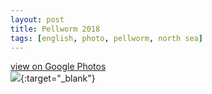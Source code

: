 ```yaml
---
layout: post
title: Pellworm 2018
tags: [english, photo, pellworm, north sea]
---
```

[view on Google Photos  
![](https://lh3.googleusercontent.com/neqbGGiqcA6lMpcIzBZTwbrroLcmaosa_7c5hcv-m5KhhlIFlgLBf5ta4JcMhQPKzYHfR9cYczVv1bFj00JuGRx9odUui12Kx9bZI5QINrzEQPWJghjkYRTtodL5zPx13ISm2vQlNWKqtL5n9yEYqHFxf2Y6AplmrmnWH75WgXh88vGPKgZlb6SLGFlY7drj97CsdRi258e_KOntlLeMLwSusxJzmHcYkBPRjR11qwzNG8zK_5esg3uQRqB8Tcw34_aZiJkxxLrH8wa7no-unYof41DXH1AbKPrbjtYnvJIs-8EGLtizrLryfRRjUtxMQpSltvd4Adjz-TMfmdX5Jv8ujdzQTTPVaLac0i7t70-9uLCP7pahNkEGxzoZwkhYSxxSgiKquHGUkh-f6R7AyyMRhPaaO9yEBeYuCuknxuuNd5p-ElhFZYkfqlBnM7oNGrMlHOZLgFoVYBey0n7YQF7JQij8qLihhSPbolaueTrUIZzRJHP_I95kkLZjiU2LSqeEi4FzrbITP014EwUy2doP6SRsxonPFIkWq18Vz1fsV25sxhjwxx9BZt_0Jnmd8IPfs5i2h9tTd-UemWJOOIfoaOD-RnySIdUZMYiR7-tIbhGBoOa2knNy06mK1_NHA3HJXlwBnxoDkradqmbqHsIfW71IvZuiI_1qbEVxCyWAhLiYbFjanzv1cs5_3u4tIzyyFi3_M0_Z7A8mbQ=w400)](https://photos.app.goo.gl/rSFGU2yLVjGFCnj26){:target="_blank"}